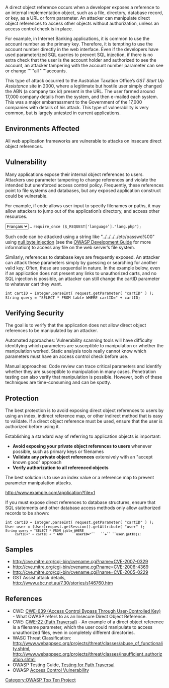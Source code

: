 A direct object reference occurs when a developer exposes a reference to
an internal implementation object, such as a file, directory, database
record, or key, as a URL or form parameter. An attacker can manipulate
direct object references to access other objects without authorization,
unless an access control check is in place.

For example, in Internet Banking applications, it is common to use the
account number as the primary key. Therefore, it is tempting to use the
account number directly in the web interface. Even if the developers
have used parameterized SQL queries to prevent SQL injection, if there
is no extra check that the user is the account holder and authorized to
see the account, an attacker tampering with the account number parameter
can see or change '''''all '''''accounts.

This type of attack occurred to the Australian Taxation Office’s *GST
Start Up Assistance* site in 2000, where a legitimate but hostile user
simply changed the ABN (a company tax id) present in the URL. The user
farmed around 17,000 company details from the system, and then e-mailed
each system. This was a major embarrassment to the Government of the
17,000 companies with details of his attack. This type of vulnerability
is very common, but is largely untested in current applications.

## Environments Affected

All web application frameworks are vulnerable to attacks on insecure
direct object references.

## Vulnerability

Many applications expose their internal object references to users.
Attackers use parameter tampering to change references and violate the
intended but unenforced access control policy. Frequently, these
references point to file systems and databases, but any exposed
application construct could be vulnerable.

For example, if code allows user input to specify filenames or paths, it
may allow attackers to jump out of the application’s directory, and
access other resources.

<select name="language"><option value="fr">`Français`</option></select>
`…`
`require_once ($_REQUEST['language’]."lang.php");`

Such code can be attacked using a string like
"../../../../etc/passwd%00" using [null byte
injection](Data_Validation "wikilink") (see the [OWASP Development
Guide](OWASP_Guide_Project "wikilink") for more information) to access
any file on the web server’s file system.

Similarly, references to database keys are frequently exposed. An
attacker can attack these parameters simply by guessing or searching for
another valid key. Often, these are sequential in nature. In the example
below, even if an application does not present any links to unauthorized
carts, and no SQL injection is possible, an attacker can still change
the cartID parameter to whatever cart they want.

`int cartID = Integer.parseInt( request.getParameter( "cartID" ) );`
`String query = "SELECT * FROM table WHERE cartID=" + cartID;`

## Verifying Security

The goal is to verify that the application does not allow direct object
references to be manipulated by an attacker.

Automated approaches: Vulnerability scanning tools will have difficulty
identifying which parameters are susceptible to manipulation or whether
the manipulation worked. Static analysis tools really cannot know which
parameters must have an access control check before use.

Manual approaches: Code review can trace critical parameters and
identify whether they are susceptible to manipulation in many cases.
Penetration testing can also verify that manipulation is possible.
However, both of these techniques are time-consuming and can be spotty.

## Protection

The best protection is to avoid exposing direct object references to
users by using an index, indirect reference map, or other indirect
method that is easy to validate. If a direct object reference must be
used, ensure that the user is authorized before using it.

Establishing a standard way of referring to application objects is
important:

  - **Avoid exposing your private object references to users** whenever
    possible, such as primary keys or filenames
  - **Validate any private object references** extensively with an
    "accept known good" approach
  - **Verify authorization to all referenced objects**

The best solution is to use an index value or a reference map to prevent
parameter manipulation attacks.

<http://www.example.com/application?file=1>

If you must expose direct references to database structures, ensure that
SQL statements and other database access methods only allow authorized
records to be shown:

`int cartID = Integer.parseInt( request.getParameter( "cartID" ) );`
`User user = (User)request.getSession().getAttribute( "user" );`
<code>`String query = "SELECT * FROM table WHERE `
`     cartID=" + cartID + " `**`AND``   ``userID="``   ``+``
 ``user.getID()`**`;`</code>

## Samples

  - <http://cve.mitre.org/cgi-bin/cvename.cgi?name=CVE-2007-0329>
  - <http://cve.mitre.org/cgi-bin/cvename.cgi?name=CVE-2006-4369>
  - <http://cve.mitre.org/cgi-bin/cvename.cgi?name=CVE-2005-0229>
  - GST Assist attack details,
    <http://www.abc.net.au/7.30/stories/s146760.htm>

## References

  - CWE: [CWE-639 (Access Control Bypass Through User-Controlled
    Key)](http://cwe.mitre.org/data/definitions/639.html) - What OWASP
    refers to as an Insecure Direct Object Reference.
  - CWE: [CWE-22 (Path
    Traversal)](http://cwe.mitre.org/data/definitions/22.html) - An
    example of a direct object reference is a filename parameter, which
    the user could manipulate to access unauthorized files, even in
    completely different directories.
  - WASC Threat Classification:
    <http://www.webappsec.org/projects/threat/classes/abuse_of_functionality.shtml>,
    <http://www.webappsec.org/projects/threat/classes/insufficient_authorization.shtml>
  - OWASP Testing Guide, [Testing for Path
    Traversal](Testing_for_Path_Traversal_\(OWASP-AZ-001\) "wikilink")
  - OWASP [Access Control
    Vulnerability](:Category:Access_Control_Vulnerability "wikilink")

[Category:OWASP Top Ten
Project](Category:OWASP_Top_Ten_Project "wikilink")